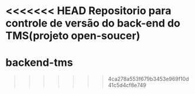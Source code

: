 <<<<<<< HEAD
Repositorio para controle de versão do back-end do TMS(projeto open-soucer)
=======
# backend-tms
>>>>>>> 4ca278a553f679b3453e969f10d41c5d4cf8e749
